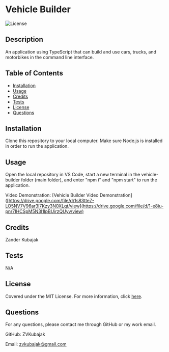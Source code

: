   # Vehicle Builder
  ![License](https://img.shields.io/badge/License-MIT-yellow.svg)

  ## Description

  An application using TypeScript that can build and use cars, trucks, and motorbikes in the command line interface.

  ## Table of Contents

  - [Installation](#installation)
  - [Usage](#usage)
  - [Credits](#credits)
  - [Tests](#tests)
  - [License](#license)
  - [Questions](#questions)

  ## Installation

  Clone this repository to your local computer. Make sure Node.js is installed in order to run the application.

  ## Usage

  Open the local repository in VS Code, start a new terminal in the vehicle-builder folder (main folder), and enter "npm i" and "npm start" to run the application.

  Video Demonstration: [Vehicle Builder Video Demonstration]([https://drive.google.com/file/d/1s83tteZ-LO5NV7V96ar3l7Kzy3N0XLqt/view](https://drive.google.com/file/d/1-e8iu-pnr7IHCSpM5N3I1lpBUirzQUyv/view)

  ## Credits

  Zander Kubajak

  ## Tests

  N/A

  ## License

  Covered under the MIT License. For more information, click [here](https://opensource.org/licenses/MIT).

  ## Questions

  For any questions, please contact me through GitHub or my work email.

  GitHub: ZVKubajak
  
  Email: zvkubajak@gmail.com
